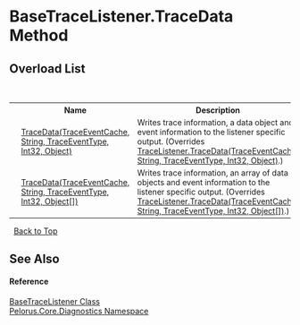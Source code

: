 # BaseTraceListener.TraceData Method 
 


## Overload List
&nbsp;<table><tr><th></th><th>Name</th><th>Description</th></tr><tr><td>![Public method](media/pubmethod.gif "Public method")</td><td><a href="17769BB4">TraceData(TraceEventCache, String, TraceEventType, Int32, Object)</a></td><td>
Writes trace information, a data object and event information to the listener specific output.
 (Overrides <a href="http://msdn2.microsoft.com/en-us/library/6w7c542z" target="_blank">TraceListener.TraceData(TraceEventCache, String, TraceEventType, Int32, Object)</a>.)</td></tr><tr><td>![Public method](media/pubmethod.gif "Public method")</td><td><a href="9C581399">TraceData(TraceEventCache, String, TraceEventType, Int32, Object[])</a></td><td>
Writes trace information, an array of data objects and event information to the listener specific output.
 (Overrides <a href="http://msdn2.microsoft.com/en-us/library/42h9s564" target="_blank">TraceListener.TraceData(TraceEventCache, String, TraceEventType, Int32, Object[])</a>.)</td></tr></table>&nbsp;
<a href="#basetracelistener.tracedata-method">Back to Top</a>

## See Also


#### Reference
<a href="E94DFA3F">BaseTraceListener Class</a><br /><a href="9C794B0B">Pelorus.Core.Diagnostics Namespace</a><br />
